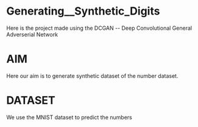 # Generating__Synthetic_Digits
Here is the project made using the DCGAN -- Deep Convolutional General Adverserial Network 
# AIM
Here our aim is to generate synthetic dataset of the number dataset.
# DATASET 
We use the MNIST dataset to predict the numbers
